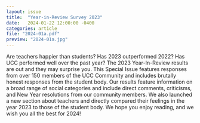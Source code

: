 ```yaml
---
layout: issue
title:  "Year-in-Review Survey 2023"
date:   2024-01-22 12:00:00 -0400
categories: article
file: "2024-01a.pdf"
preview: "2024-01a.jpg"
---
```


Are teachers happier than students? Has 2023 outperformed 2022? Has UCC performed well over the past year? The 2023 Year-In-Review results are out and they may surprise you. This Special Issue features responses from over 150 members of the UCC Community and includes brutally honest responses from the student body. Our results feature information on a broad range of social categories and include direct comments, criticisms, and New Year resolutions from our community members. We also launched a new section about teachers and directly compared their feelings in the year 2023 to those of the student body. We hope you enjoy reading, and we wish you all the best for 2024!
